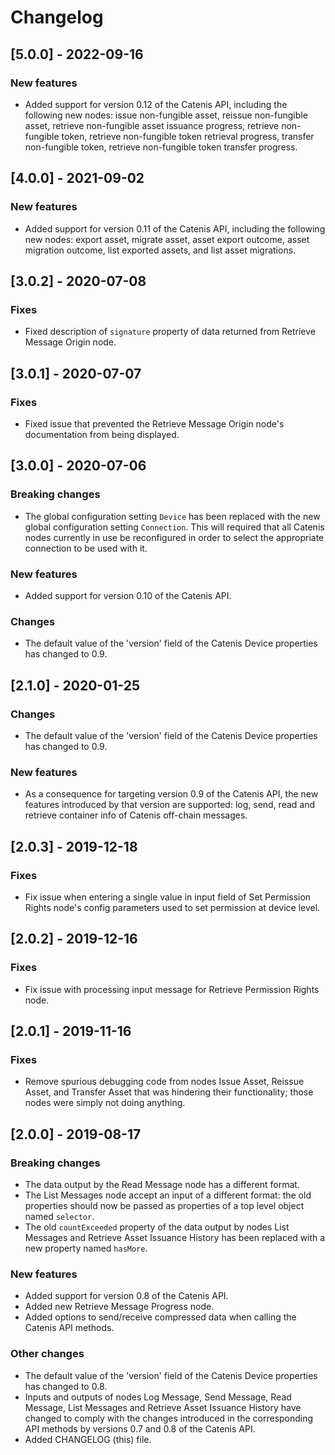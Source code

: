 # Changelog

## [5.0.0] - 2022-09-16

### New features
- Added support for version 0.12 of the Catenis API, including the following new nodes: issue non-fungible asset,
 reissue non-fungible asset, retrieve non-fungible asset issuance progress, retrieve non-fungible token, retrieve
 non-fungible token retrieval progress, transfer non-fungible token, retrieve non-fungible token transfer progress.

## [4.0.0] - 2021-09-02

### New features
- Added support for version 0.11 of the Catenis API, including the following new nodes: export asset, migrate asset,
 asset export outcome, asset migration outcome, list exported assets, and list asset migrations.

## [3.0.2] - 2020-07-08

### Fixes
- Fixed description of `signature` property of data returned from Retrieve Message Origin node.

## [3.0.1] - 2020-07-07

### Fixes
- Fixed issue that prevented the Retrieve Message Origin node's documentation from being displayed.

## [3.0.0] - 2020-07-06

### Breaking changes
- The global configuration setting `Device` has been replaced with the new global configuration setting `Connection`.
 This will required that all Catenis nodes currently in use be reconfigured in order to select the appropriate
 connection to be used with it.

### New features
- Added support for version 0.10 of the Catenis API.

### Changes
- The default value of the 'version' field of the Catenis Device properties has changed to 0.9.

## [2.1.0] - 2020-01-25

### Changes
- The default value of the 'version' field of the Catenis Device properties has changed to 0.9.

### New features
- As a consequence for targeting version 0.9 of the Catenis API, the new features introduced by that version
 are supported: log, send, read and retrieve container info of Catenis off-chain messages.

## [2.0.3] - 2019-12-18

### Fixes
- Fix issue when entering a single value in input field of Set Permission Rights node's config parameters used to set permission at device level.

## [2.0.2] - 2019-12-16

### Fixes
- Fix issue with processing input message for Retrieve Permission Rights node.

## [2.0.1] - 2019-11-16

### Fixes
- Remove spurious debugging code from nodes Issue Asset, Reissue Asset, and Transfer Asset that was hindering their
 functionality; those nodes were simply not doing anything.

## [2.0.0] - 2019-08-17

### Breaking changes
- The data output by the Read Message node has a different format.
- The List Messages node accept an input of a different format: the old properties should now be passed as properties of
 a top level object named `selector`.
- The old `countExceeded` property of the data output by nodes List Messages and Retrieve Asset Issuance History has
 been replaced with a new property named `hasMore`.

### New features
- Added support for version 0.8 of the Catenis API.
- Added new Retrieve Message Progress node.
- Added options to send/receive compressed data when calling the Catenis API methods.

### Other changes
- The default value of the 'version' field of the Catenis Device properties has changed to 0.8.
- Inputs and outputs of nodes Log Message, Send Message, Read Message, List Messages and Retrieve Asset Issuance History
 have changed to comply with the changes introduced in the corresponding API methods by versions 0.7 and 0.8 of the
 Catenis API. 
- Added CHANGELOG (this) file.